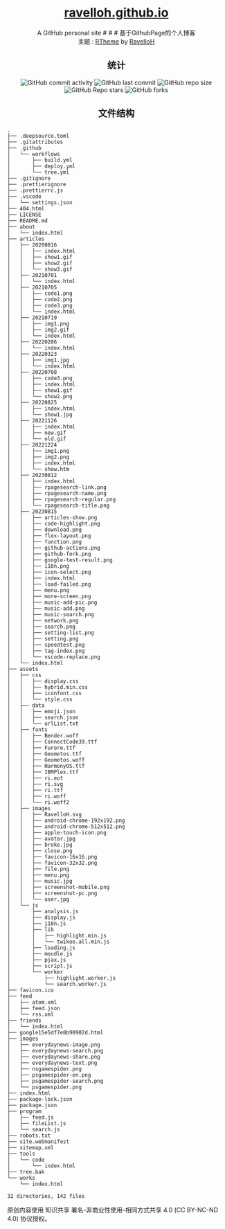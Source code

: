 <div align="center">

# [ravelloh.github.io](https://ravelloh.github.io)

A GitHub personal site # # # 基于GithubPage的个人博客  
主题 : [RTheme](https://github.com/ravelloh/RTheme) by [RavelloH](https://github.com/ravelloh)

## 统计

![GitHub commit activity](https://img.shields.io/github/commit-activity/y/RavelloH/ravelloh.github.io?style=for-the-badge)
![GitHub last commit](https://img.shields.io/github/last-commit/RavelloH/ravelloh.github.io?style=for-the-badge)
![GitHub repo size](https://img.shields.io/github/repo-size/RavelloH/ravelloh.github.io?style=for-the-badge)
![GitHub Repo stars](https://img.shields.io/github/stars/RavelloH/ravelloh.github.io?style=for-the-badge)
![GitHub forks](https://img.shields.io/github/forks/RavelloH/ravelloh.github.io?style=for-the-badge)

## 文件结构

</div>

<!-- readme-tree start -->
```
.
├── .deepsource.toml
├── .gitattributes
├── .github
│   └── workflows
│       ├── build.yml
│       ├── deploy.yml
│       └── tree.yml
├── .gitignore
├── .prettierignore
├── .prettierrc.js
├── .vscode
│   └── settings.json
├── 404.html
├── LICENSE
├── README.md
├── about
│   └── index.html
├── articles
│   ├── 20200816
│   │   ├── index.html
│   │   ├── show1.gif
│   │   ├── show2.gif
│   │   └── show3.gif
│   ├── 20210701
│   │   └── index.html
│   ├── 20210705
│   │   ├── code1.png
│   │   ├── code2.png
│   │   ├── code3.png
│   │   └── index.html
│   ├── 20210719
│   │   ├── img1.png
│   │   ├── img2.gif
│   │   └── index.html
│   ├── 20220206
│   │   └── index.html
│   ├── 20220323
│   │   ├── img1.jpg
│   │   └── index.html
│   ├── 20220708
│   │   ├── code3.png
│   │   ├── index.html
│   │   ├── show1.gif
│   │   └── show2.png
│   ├── 20220825
│   │   ├── index.html
│   │   └── show1.jpg
│   ├── 20221126
│   │   ├── index.html
│   │   ├── new.gif
│   │   └── old.gif
│   ├── 20221224
│   │   ├── img1.png
│   │   ├── img2.png
│   │   ├── index.html
│   │   └── show.htm
│   ├── 20230812
│   │   ├── index.html
│   │   ├── rpagesearch-link.png
│   │   ├── rpagesearch-name.png
│   │   ├── rpagesearch-regular.png
│   │   └── rpagesearch-title.png
│   ├── 20230815
│   │   ├── articles-show.png
│   │   ├── code-highlight.png
│   │   ├── download.png
│   │   ├── flex-layout.png
│   │   ├── function.png
│   │   ├── github-actions.png
│   │   ├── github-fork.png
│   │   ├── google-test-result.png
│   │   ├── i18n.png
│   │   ├── icon-select.png
│   │   ├── index.html
│   │   ├── load-failed.png
│   │   ├── menu.png
│   │   ├── more-screen.png
│   │   ├── music-add-pic.png
│   │   ├── music-add.png
│   │   ├── music-search.png
│   │   ├── network.png
│   │   ├── search.png
│   │   ├── setting-list.png
│   │   ├── setting.png
│   │   ├── speedtest.png
│   │   ├── tag-index.png
│   │   └── vscode-replace.png
│   └── index.html
├── assets
│   ├── css
│   │   ├── display.css
│   │   ├── hybrid.min.css
│   │   ├── iconfont.css
│   │   └── style.css
│   ├── data
│   │   ├── emoji.json
│   │   ├── search.json
│   │   └── urlList.txt
│   ├── fonts
│   │   ├── Bender.woff
│   │   ├── ConnectCode39.ttf
│   │   ├── Furore.ttf
│   │   ├── Geometos.ttf
│   │   ├── Geometos.woff
│   │   ├── HarmonyOS.ttf
│   │   ├── IBMPlex.ttf
│   │   ├── ri.eot
│   │   ├── ri.svg
│   │   ├── ri.ttf
│   │   ├── ri.woff
│   │   └── ri.woff2
│   ├── images
│   │   ├── RavelloH.svg
│   │   ├── android-chrome-192x192.png
│   │   ├── android-chrome-512x512.png
│   │   ├── apple-touch-icon.png
│   │   ├── avatar.jpg
│   │   ├── broke.jpg
│   │   ├── close.png
│   │   ├── favicon-16x16.png
│   │   ├── favicon-32x32.png
│   │   ├── file.png
│   │   ├── menu.png
│   │   ├── music.jpg
│   │   ├── screenshot-mobile.png
│   │   ├── screenshot-pc.png
│   │   └── user.jpg
│   └── js
│       ├── analysis.js
│       ├── display.js
│       ├── i18n.js
│       ├── lib
│       │   ├── highlight.min.js
│       │   └── twikoo.all.min.js
│       ├── loading.js
│       ├── moudle.js
│       ├── pjax.js
│       ├── script.js
│       └── worker
│           ├── highlight.worker.js
│           └── search.worker.js
├── favicon.ico
├── feed
│   ├── atom.xml
│   ├── feed.json
│   └── rss.xml
├── friends
│   └── index.html
├── google15e5df7e8b90902d.html
├── images
│   ├── everydaynews-image.png
│   ├── everydaynews-search.png
│   ├── everydaynews-share.png
│   ├── everydaynews-text.png
│   ├── nsgamespider.png
│   ├── psgamespider-en.png
│   ├── psgamespider-search.png
│   └── psgamespider.png
├── index.html
├── package-lock.json
├── package.json
├── program
│   ├── feed.js
│   ├── fileList.js
│   └── search.js
├── robots.txt
├── site.webmanifest
├── sitemap.xml
├── tools
│   └── code
│       └── index.html
├── tree.bak
└── works
    └── index.html

32 directories, 142 files
```
<!-- readme-tree end -->

原创内容使用 知识共享 署名-非商业性使用-相同方式共享 4.0 (CC BY-NC-ND 4.0) 协议授权。
